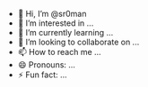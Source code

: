 - 👋 Hi, I’m @sr0man
- 👀 I’m interested in ...
- 🌱 I’m currently learning ...
- 💞️ I’m looking to collaborate on ...
- 📫 How to reach me ...
- 😄 Pronouns: ...
- ⚡ Fun fact: ...

<!---
sr0man/sr0man is a ✨ special ✨ repository because its `README.md` (this file) appears on your GitHub profile.
You can click the Preview link to take a look at your changes.
--->

